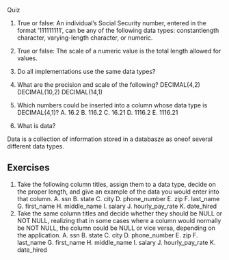 Quiz
1. True or false: An individual’s Social Security number, entered in the
format ’111111111’, can be any of the following data types: constantlength character, varying-length character, or numeric.

2. True or false: The scale of a numeric value is the total length allowed
for values.

3. Do all implementations use the same data types?

4. What are the precision and scale of the following?
DECIMAL(4,2)
DECIMAL(10,2)
DECIMAL(14,1)
5. Which numbers could be inserted into a column whose data type is
DECIMAL(4,1)?
A. 16.2
B. 116.2
C. 16.21
D. 1116.2
E. 1116.21

6. What is data?

Data is a collection of information stored in a databasze as oneof several different data types.


## Exercises
1. Take the following column titles, assign them to a data type, decide on
the proper length, and give an example of the data you would enter into
that column.
A. ssn
B. state
C. city
D. phone_number
E. zip
F. last_name
G. first_name
H. middle_name
I. salary
J. hourly_pay_rate
K. date_hired
2. Take the same column titles and decide whether they should be NULL or
NOT NULL, realizing that in some cases where a column would normally
be NOT NULL, the column could be NULL or vice versa, depending on the
application.
A. ssn
B. state
C. city
D. phone_number
E. zip
F. last_name
G. first_name
H. middle_name
I. salary
J. hourly_pay_rate
K. date_hired



